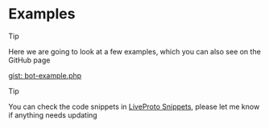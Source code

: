 # Examples

> [!TIP]
> Here we are going to look at a few examples, which you can also see on the GitHub page

[gist: bot-example.php](https://raw.githubusercontent.com/TakNone/LiveProto/refs/heads/main/examples/bot-example.php ':include :type=code')

> [!TIP]
> You can check the code snippets in [LiveProto Snippets](https://t.me/LiveProtoSnippets), please let me know if anything needs updating